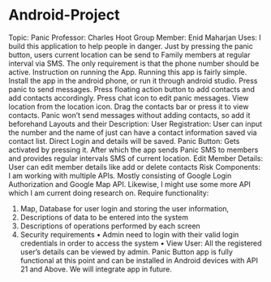# Android-Project

Topic: Panic
Professor: Charles Hoot Group 
Member: Enid Maharjan
Uses: I build this application to help people in danger. Just by pressing the panic button, users current location can be send to Family members at regular interval via SMS. The only requirement is that the phone number should be active.
Instruction on running the App.
Running this app is fairly simple. Install the app in the android phone, or run it through android studio. Press panic to send messages. Press floating action button to add contacts and add contacts accordingly. Press chat icon to edit panic messages. View location from the location icon. Drag the contacts bar or press it to view contacts. Panic won’t send messages without adding contacts, so add it beforehand
Layouts and their Description:
User Registration: User can input the number and the name of just can have a contact information saved via contact list. Direct Login and details will be saved.
Panic Button: Gets activated by pressing it. After which the app sends Panic SMS to members and provides regular intervals SMS of current location.
Edit Member Details: User can edit member details like add or delete contacts
Risk Components: I am working with multiple APIs. Mostly consisting of Google Login Authorization and Google Map API. Likewise, I might use some more API which I am current doing research on. 
Require functionality: 
1) Map, Database for user login and storing the user information, 
2) Descriptions of data to be entered into the system 
3) Descriptions of operations performed by each screen 
4) Security requirements 
• Admin need to login with their valid login credentials in order to access the system 
• View User: All the registered user’s details can be viewed by admin. 
Panic Button app is fully functional at this point and can be installed in Android devices with API 21 and Above. We will integrate app in future.

